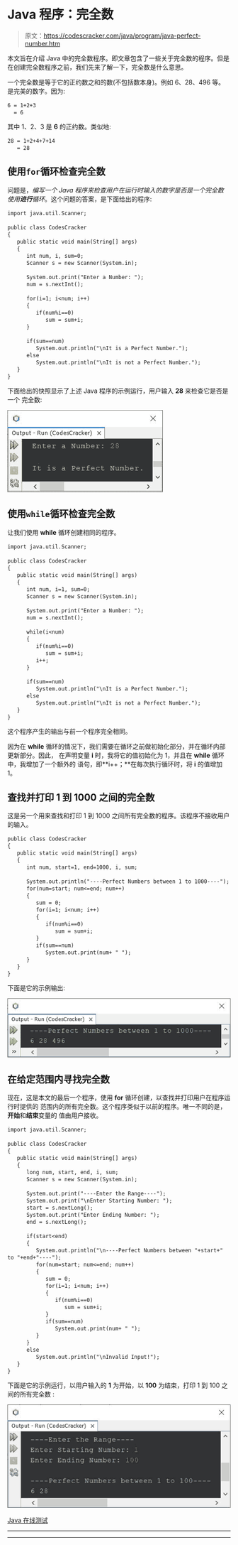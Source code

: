 # Java 程序：完全数

> 原文：<https://codescracker.com/java/program/java-perfect-number.htm>

本文旨在介绍 Java 中的完全数程序。即文章包含了一些关于完全数的程序。但是在创建完全数程序之前，我们先来了解一下，完全数是什么意思。

一个完全数是等于它的正约数之和的数(不包括数本身)。例如 6、28、496 等。是完美的数字。因为:

```
6 = 1+2+3
  = 6
```

其中 1、2、3 是 **6** 的正约数。类似地:

```
28 = 1+2+4+7+14
   = 28
```

## 使用`for`循环检查完全数

问题是，*编写一个 Java 程序来检查用户在运行时输入的数字是否是一个完全数 使用**进行**循环*。这个问题的答案，是下面给出的程序:

```
import java.util.Scanner;

public class CodesCracker
{
   public static void main(String[] args)
   {
      int num, i, sum=0;
      Scanner s = new Scanner(System.in);

      System.out.print("Enter a Number: ");
      num = s.nextInt();

      for(i=1; i<num; i++)
      {
         if(num%i==0)
            sum = sum+i;
      }

      if(sum==num)
         System.out.println("\nIt is a Perfect Number.");
      else
         System.out.println("\nIt is not a Perfect Number.");
   }
}
```

下面给出的快照显示了上述 Java 程序的示例运行，用户输入 **28** 来检查它是否是一个 完全数:

![java check perfect number or not](img/f476885cd669cedbf32e4b6de2c4a489.png)

## 使用`while`循环检查完全数

让我们使用 **while** 循环创建相同的程序。

```
import java.util.Scanner;

public class CodesCracker
{
   public static void main(String[] args)
   {
      int num, i=1, sum=0;
      Scanner s = new Scanner(System.in);

      System.out.print("Enter a Number: ");
      num = s.nextInt();

      while(i<num)
      {
         if(num%i==0)
            sum = sum+i;
         i++;
      }

      if(sum==num)
         System.out.println("\nIt is a Perfect Number.");
      else
         System.out.println("\nIt is not a Perfect Number.");
   }
}
```

这个程序产生的输出与前一个程序完全相同。

因为在 **while** 循环的情况下，我们需要在循环之前做初始化部分，并在循环内部更新部分。因此， 在声明变量 **i** 时，我将它的值初始化为 1，并且在 **while** 循环中，我增加了一个额外的 语句，即**i++；**在每次执行循环时，将 **i** 的值增加 1。

## 查找并打印 1 到 1000 之间的完全数

这是另一个用来查找和打印 1 到 1000 之间所有完全数的程序。该程序不接收用户的输入。

```
public class CodesCracker
{
   public static void main(String[] args)
   {
      int num, start=1, end=1000, i, sum;

      System.out.println("----Perfect Numbers between 1 to 1000----");
      for(num=start; num<=end; num++)
      {
         sum = 0;
         for(i=1; i<num; i++)
         {
            if(num%i==0)
               sum = sum+i;
         }
         if(sum==num)
            System.out.print(num+ " ");
      }
   }
}
```

下面是它的示例输出:

![perfect numbers between 1 to 1000 java](img/3ecc2c660331d572f59ede62e07e02d0.png)

## 在给定范围内寻找完全数

现在，这是本文的最后一个程序，使用 **for** 循环创建，以查找并打印用户在程序运行时提供的 范围内的所有完全数。这个程序类似于以前的程序。唯一不同的是，**开始**和**结束**变量的 值由用户接收。

```
import java.util.Scanner;

public class CodesCracker
{
   public static void main(String[] args)
   {
      long num, start, end, i, sum;
      Scanner s = new Scanner(System.in);

      System.out.print("----Enter the Range----");
      System.out.print("\nEnter Starting Number: ");
      start = s.nextLong();
      System.out.print("Enter Ending Number: ");
      end = s.nextLong();

      if(start<end)
      {
         System.out.println("\n----Perfect Numbers between "+start+" to "+end+"----");
         for(num=start; num<=end; num++)
         {
            sum = 0;
            for(i=1; i<num; i++)
            {
               if(num%i==0)
                  sum = sum+i;
            }
            if(sum==num)
               System.out.print(num+ " ");
         } 
      }
      else
         System.out.println("\nInvalid Input!");
   }
}
```

下面是它的示例运行，以用户输入的 **1** 为开始，以 **100** 为结束，打印 1 到 100 之间的所有完全数 :

![perfect number program in Java](img/b14ff34208ee429dc0333f65c8239a4e.png)

[Java 在线测试](/exam/showtest.php?subid=1)

* * *

* * *